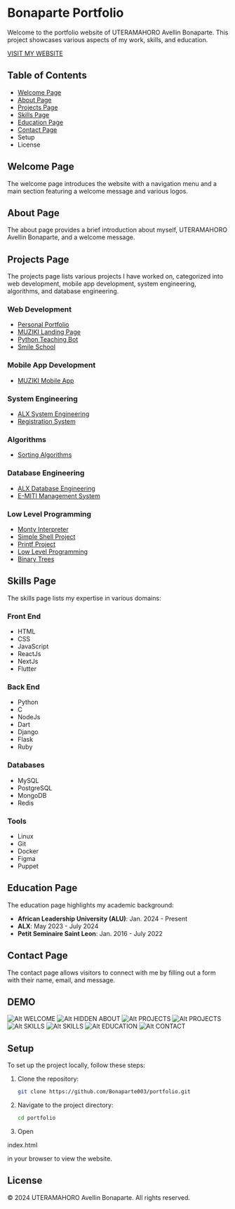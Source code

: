 # Bonaparte Portfolio

Welcome to the portfolio website of UTERAMAHORO Avellin Bonaparte. This project showcases various aspects of my work, skills, and education.

[VISIT MY WEBSITE](https://bonaparte003.github.io/portifolio_project/)

## Table of Contents

- [Welcome Page](#welcome-page)
- [About Page](#about-page)
- [Projects Page](#projects-page)
- [Skills Page](#skills-page)
- [Education Page](#education-page)
- [Contact Page](#contact-page)
- Setup
- License

## Welcome Page

The welcome page introduces the website with a navigation menu and a main section featuring a welcome message and various logos.

## About Page

The about page provides a brief introduction about myself, UTERAMAHORO Avellin Bonaparte, and a welcome message.

## Projects Page

The projects page lists various projects I have worked on, categorized into web development, mobile app development, system engineering, algorithms, and database engineering.

### Web Development
- [Personal Portfolio](https://6714a8062c60369a325b6591--velvety-empanada-ef4014.netlify.app/)
- [MUZIKI Landing Page](https://lively-entremet-79f585.netlify.app/)
- [Python Teaching Bot](https://py-teaching-bot.vercel.app/)
- [Smile School](https://bonaparte003.github.io/alu-web-development/)

### Mobile App Development
- [MUZIKI Mobile App](https://github.com/Avellin003/Muziki)

### System Engineering
- [ALX System Engineering](https://github.com/Avellin003/alx-system_engineering-devops)
- [Registration System](https://github.com/Bonaparte003/GSCS-Registration_System)

### Algorithms
- [Sorting Algorithms](https://github.com/Avellin003/sorting_algorithms)

### Database Engineering
- [ALX Database Engineering](https://github.com/Avellin003/alx-backend-storagel)
- [E-MITI Management System](https://github.com/Bonaparte003/e-Miti_Inventory_Management_System_Negpod-12)

### Low Level Programming
- [Monty Interpreter](https://github.com/Avellin003/monty)
- [Simple Shell Project](https://github.com/Avellin003/simple_shell)
- [Printf Project](https://github.com/Avellin003/Printf)
- [Low Level Programming](https://github.com/Avellin003/alx-low_level_programming)
- [Binary Trees](https://github.com/Avellin003/binary_trees)

## Skills Page

The skills page lists my expertise in various domains:

### Front End
- HTML
- CSS
- JavaScript
- ReactJs
- NextJs
- Flutter

### Back End
- Python
- C
- NodeJs
- Dart
- Django
- Flask
- Ruby

### Databases
- MySQL
- PostgreSQL
- MongoDB
- Redis

### Tools
- Linux
- Git
- Docker
- Figma
- Puppet

## Education Page

The education page highlights my academic background:

- **African Leadership University (ALU)**: Jan. 2024 - Present
- **ALX**: May 2023 - July 2024
- **Petit Seminaire Saint Leon**: Jan. 2016 - July 2022

## Contact Page

The contact page allows visitors to connect with me by filling out a form with their name, email, and message.

## DEMO
![Alt WELCOME](./screenshots/1.png)
![Alt HIDDEN ABOUT](./screenshots/2.png)
![Alt PROJECTS](./screenshots/3.png)
![Alt PROJECTS](./screenshots/4.png)
![Alt SKILLS](./screenshots/5.png)
![Alt SKILLS](./screenshots/6.png)
![Alt EDUCATION](./screenshots/7.png)
![Alt CONTACT](./screenshots/8.png)

## Setup

To set up the project locally, follow these steps:

1. Clone the repository:
    ```sh
    git clone https://github.com/Bonaparte003/portfolio.git
    ```
2. Navigate to the project directory:
    ```sh
    cd portfolio
    ```
3. Open 

index.html

 in your browser to view the website.

## License

&copy; 2024 UTERAMAHORO Avellin Bonaparte. All rights reserved.